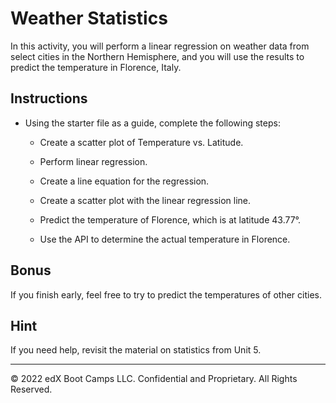 # Weather Statistics

In this activity, you will perform a linear regression on weather data from select cities in the Northern Hemisphere, and you will use the results to predict the temperature in Florence, Italy.

## Instructions

* Using the starter file as a guide, complete the following steps:

  * Create a scatter plot of Temperature vs. Latitude.

  * Perform linear regression.

  * Create a line equation for the regression.

  * Create a scatter plot with the linear regression line.

  * Predict the temperature of Florence, which is at latitude 43.77&deg;.

  * Use the API to determine the actual temperature in Florence.

## Bonus

If you finish early, feel free to try to predict the temperatures of other cities.

## Hint

If you need help, revisit the material on statistics from Unit 5.

---

© 2022 edX Boot Camps LLC. Confidential and Proprietary. All Rights Reserved.
